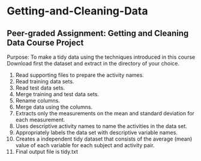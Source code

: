 # Getting-and-Cleaning-Data
## Peer-graded Assignment: Getting and Cleaning Data Course Project

Purpose: To make a tidy data using the techniques introduced in this course
Download first the dataset and extract in the directory of your choice.

1. Read supporting files to prepare the activity names.
2. Read training data sets.
3. Read test data sets.
4. Merge training and test data sets.
5. Rename columns.
6. Merge data using the columns.
7. Extracts only the measurements on the mean and standard deviation for each measurement.
8. Uses descriptive activity names to name the activities in the data set.
9. Appropriately labels the data set with descriptive variable names.
10. Creates a independent tidy dataset that consists of the average (mean) value of each variable for each subject and activity pair.
11. Final output file is tidy.txt

